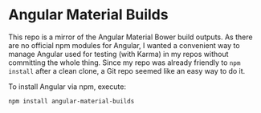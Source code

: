 Angular Material Builds
==============

This repo is a mirror of the Angular Material Bower build outputs. As there are no official npm modules for Angular, I wanted a convenient way to manage Angular used for testing (with Karma) in my repos without committing the whole thing. Since my repo was already friendly to ```npm install``` after a clean clone, a Git repo seemed like an easy way to do it.

To install Angular via npm, execute:

    npm install angular-material-builds
